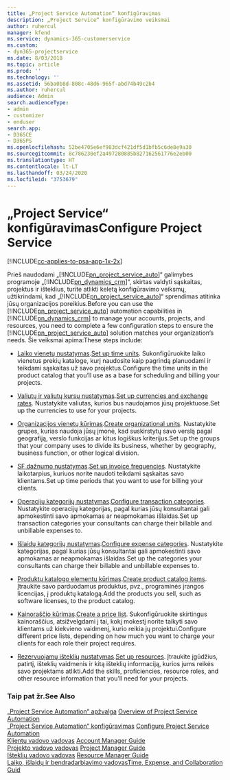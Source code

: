 ```yaml
---
title: „Project Service Automation“ konfigūravimas
description: „Project Service“ konfigūravimo veiksmai
author: ruhercul
manager: kfend
ms.service: dynamics-365-customerservice
ms.custom:
- dyn365-projectservice
ms.date: 8/03/2018
ms.topic: article
ms.prod: ''
ms.technology: ''
ms.assetid: 56ba0b8d-808c-48d6-965f-abd74b49c2b4
ms.author: ruhercul
audience: Admin
search.audienceType:
- admin
- customizer
- enduser
search.app:
- D365CE
- D365PS
ms.openlocfilehash: 52be4705e6ef983dcf421df5d1bfb5c6de8e9a30
ms.sourcegitcommit: 8c786230ef2a497280885b827162561776e2eb00
ms.translationtype: HT
ms.contentlocale: lt-LT
ms.lasthandoff: 03/24/2020
ms.locfileid: "3753679"
---
```

# <a name="configure-project-service"></a><span data-ttu-id="b92ff-103">„Project Service“ konfigūravimas</span><span class="sxs-lookup"><span data-stu-id="b92ff-103">Configure Project Service</span></span>

[!INCLUDE[cc-applies-to-psa-app-1x-2x](../includes/cc-applies-to-psa-app-1x-2x.md)]

<span data-ttu-id="b92ff-104">Prieš naudodami „[!INCLUDE[pn_project_service_auto](../includes/pn-project-service-auto.md)]“ galimybes programoje „[!INCLUDE[pn_dynamics_crm](../includes/pn-dynamics-crm.md)]“, skirtas valdyti sąskaitas, projektus ir išteklius, turite atlikti keletą konfigūravimo veiksmų, užtikrindami, kad „[!INCLUDE[pn_project_service_auto](../includes/pn-project-service-auto.md)]“ sprendimas atitinka jūsų organizacijos poreikius.</span><span class="sxs-lookup"><span data-stu-id="b92ff-104">Before you can use the [!INCLUDE[pn_project_service_auto](../includes/pn-project-service-auto.md)] automation capabilities in [!INCLUDE[pn_dynamics_crm](../includes/pn-dynamics-crm.md)] to manage your accounts, projects, and resources, you need to complete a few configuration steps to ensure the [!INCLUDE[pn_project_service_auto](../includes/pn-project-service-auto.md)] solution matches your organization’s needs.</span></span> <span data-ttu-id="b92ff-105">Šie veiksmai apima:</span><span class="sxs-lookup"><span data-stu-id="b92ff-105">These steps include:</span></span>  
  
-   <span data-ttu-id="b92ff-106">[Laiko vienetų nustatymas](../project-service/set-up-time-units.md).</span><span class="sxs-lookup"><span data-stu-id="b92ff-106">[Set up time units](../project-service/set-up-time-units.md).</span></span> <span data-ttu-id="b92ff-107">Sukonfigūruokite laiko vienetus prekių kataloge, kurį naudosite kaip pagrindą planuodami ir teikdami sąskaitas už savo projektus.</span><span class="sxs-lookup"><span data-stu-id="b92ff-107">Configure the time units in the product catalog that you’ll use as a base for scheduling and billing your projects.</span></span>  
  
-   <span data-ttu-id="b92ff-108">[Valiutų ir valiutų kursų nustatymas](../project-service/set-up-currencies-exchange-rates.md).</span><span class="sxs-lookup"><span data-stu-id="b92ff-108">[Set up currencies and exchange rates](../project-service/set-up-currencies-exchange-rates.md).</span></span> <span data-ttu-id="b92ff-109">Nustatykite valiutas, kurios bus naudojamos jūsų projektuose.</span><span class="sxs-lookup"><span data-stu-id="b92ff-109">Set up the currencies to use for your projects.</span></span>  
  
-   <span data-ttu-id="b92ff-110">[Organizacijos vienetų kūrimas](../project-service/create-organizational-units.md).</span><span class="sxs-lookup"><span data-stu-id="b92ff-110">[Create organizational units](../project-service/create-organizational-units.md).</span></span> <span data-ttu-id="b92ff-111">Nustatykite grupes, kurias naudoja jūsų įmonė, kad suskirstytų savo verslą pagal geografiją, verslo funkcijas ar kitus logiškus kriterijus.</span><span class="sxs-lookup"><span data-stu-id="b92ff-111">Set up the groups that your company uses to divide its business, whether by geography, business function, or other logical division.</span></span>  
  
-   <span data-ttu-id="b92ff-112">[SF dažnumo nustatymas](../project-service/set-up-invoice-frequencies.md).</span><span class="sxs-lookup"><span data-stu-id="b92ff-112">[Set up invoice frequencies](../project-service/set-up-invoice-frequencies.md).</span></span> <span data-ttu-id="b92ff-113">Nustatykite laikotarpius, kuriuos norite naudoti teikdami sąskaitas savo klientams.</span><span class="sxs-lookup"><span data-stu-id="b92ff-113">Set up time periods that you want to use for billing your clients.</span></span>  
  
-   <span data-ttu-id="b92ff-114">[Operacijų kategorijų nustatymas](../project-service/configure-transaction-categories.md).</span><span class="sxs-lookup"><span data-stu-id="b92ff-114">[Configure transaction categories](../project-service/configure-transaction-categories.md).</span></span> <span data-ttu-id="b92ff-115">Nustatykite operacijų kategorijas, pagal kurias jūsų konsultantai gali apmokestinti savo apmokamas ar neapmokamas išlaidas.</span><span class="sxs-lookup"><span data-stu-id="b92ff-115">Set up transaction categories your consultants can charge their billable and unbillable expenses to.</span></span>  
  
-   <span data-ttu-id="b92ff-116">[Išlaidų kategorijų nustatymas](../project-service/configure-expense-categories.md).</span><span class="sxs-lookup"><span data-stu-id="b92ff-116">[Configure expense categories](../project-service/configure-expense-categories.md).</span></span> <span data-ttu-id="b92ff-117">Nustatykite kategorijas, pagal kurias jūsų konsultantai gali apmokestinti savo apmokamas ar neapmokamas išlaidas.</span><span class="sxs-lookup"><span data-stu-id="b92ff-117">Set up the categories your consultants can charge their billable and unbillable expenses to.</span></span>  
  
-   <span data-ttu-id="b92ff-118">[Produktų katalogo elementų kūrimas](../project-service/create-product-catalog-items.md).</span><span class="sxs-lookup"><span data-stu-id="b92ff-118">[Create product catalog items](../project-service/create-product-catalog-items.md).</span></span> <span data-ttu-id="b92ff-119">Įtraukite savo parduodamus produktus, pvz., programinės įrangos licencijas, į produktų katalogą.</span><span class="sxs-lookup"><span data-stu-id="b92ff-119">Add the products you sell, such as software licenses, to the product catalog.</span></span>  
  
-   <span data-ttu-id="b92ff-120">[Kainoraščio kūrimas](../project-service/create-price-list.md).</span><span class="sxs-lookup"><span data-stu-id="b92ff-120">[Create a price list](../project-service/create-price-list.md).</span></span> <span data-ttu-id="b92ff-121">Sukonfigūruokite skirtingus kainoraščius, atsižvelgdami į tai, kokį mokestį norite taikyti savo klientams už kiekvieno vaidmenį, kurio reikia jų projektui.</span><span class="sxs-lookup"><span data-stu-id="b92ff-121">Configure different price lists, depending on how much you want to charge your clients for each role their project requires.</span></span>  
  
-   <span data-ttu-id="b92ff-122">[Rezervuojamų išteklių nustatymas](../project-service/set-up-resources.md).</span><span class="sxs-lookup"><span data-stu-id="b92ff-122">[Set up resources](../project-service/set-up-resources.md).</span></span> <span data-ttu-id="b92ff-123">Įtraukite įgūdžius, patirtį, išteklių vaidmenis ir kitą išteklių informaciją, kurios jums reikės savo projektams atlikti.</span><span class="sxs-lookup"><span data-stu-id="b92ff-123">Add the skills, proficiencies, resource roles, and other resource information that you’ll need for your projects.</span></span>  
  
### <a name="see-also"></a><span data-ttu-id="b92ff-124">Taip pat žr.</span><span class="sxs-lookup"><span data-stu-id="b92ff-124">See Also</span></span>  
 <span data-ttu-id="b92ff-125">[„Project Service Automation“ apžvalga](../project-service/overview.md) </span><span class="sxs-lookup"><span data-stu-id="b92ff-125">[Overview of Project Service Automation](../project-service/overview.md) </span></span>  
 <span data-ttu-id="b92ff-126">[„Project Service Automation“ konfigūravimas](../project-service/configure.md) </span><span class="sxs-lookup"><span data-stu-id="b92ff-126">[Configure Project Service Automation](../project-service/configure.md) </span></span>  
 <span data-ttu-id="b92ff-127">[Klientų vadovo vadovas](../project-service/account-manager-guide.md) </span><span class="sxs-lookup"><span data-stu-id="b92ff-127">[Account Manager Guide](../project-service/account-manager-guide.md) </span></span>  
 <span data-ttu-id="b92ff-128">[Projekto vadovo vadovas](../project-service/project-manager-guide.md) </span><span class="sxs-lookup"><span data-stu-id="b92ff-128">[Project Manager Guide](../project-service/project-manager-guide.md) </span></span>  
 <span data-ttu-id="b92ff-129">[Išteklių vadovo vadovas](../project-service/resource-manager-guide.md) </span><span class="sxs-lookup"><span data-stu-id="b92ff-129">[Resource Manager Guide](../project-service/resource-manager-guide.md) </span></span>  
 [<span data-ttu-id="b92ff-130">Laiko, išlaidų ir bendradarbiavimo vadovas</span><span class="sxs-lookup"><span data-stu-id="b92ff-130">Time, Expense, and Collaboration Guid</span></span>](../project-service/time-expense-collaboration-guide.md)
